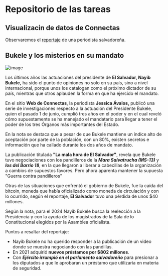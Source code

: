 # Repositorio de las tareas

## Visualizacin de datos de  Connectas

Observaremos el [reportaje](https://www.connectas.org/mala-hora-el-salvador/) de una periodista salvadoreña.

## Bukele y los misterios en su mandato ###

![image](https://user-images.githubusercontent.com/107199753/173470590-f1b55dde-8ff0-425b-9b28-edf6c58f5e5b.png)


Los últimos años las actuaciones del presidente de __El Salvador, Nayib Bukele,__ ha sido el punto de opiniones no solo en su país, sino a nivel internacional, porque unos los catalogan como el próximo dictador de su país, mientras que otros aplauden la forma en que ha ejercido el mandato.

En el sitio __Web de Connectas__, la periodista __Jessica Ávalos,__ publicó una serie de investigaciones respecto a la actuación del Presidente Bukele, quien el pasado 1 de junio, cumplió tres años en el poder y en el cual reveló cómo supuestamente se ha manejado el mandatario para llegar a tener el poder de los tres Órganos más importantes del Estado.

En la nota se destaca que a pesar de que Bukele mantiene un índice alto de aceptación por parte de la población, con un 80%, existen secretos e información que ha callado durante los dos años de mandato.

La publicación titulada __"La mala hora de El Salvador"__, revela que Bukele tuvo negociaciones con los pandilleros de la ***Mara Salvatrucha (MS-13)*** y ***los del Barrio 18***, en la que llegaron a liberar a cabecillas de la organización a cambios de supuestos favores. Pero ahora aparenta mantener la supuesta "Guerra contra pandilleros"

Otras de las situaciones que enfrentó el gobierno de Bukele, fue la caída del bitcoin, moneda que había oficializado como moneda de circulación y con lo ocurrido, según el reportaje, __El Salvador__ tuvo una pérdida de unos $40 millones.

Según la nota, para el 2024 Nayib Bukele busca la reelección a la Presidencia y con la ayuda de los magistrados de la Sala de lo Constitucional elegidos por la Asamblea oficialista.

Puntos a resaltar del reportaje:
- Nayib Bukele no ha querido responder a la publicación de un video donde se muestra negociando con las pandillas.
- En 2021 adquirió __nuevos préstamos por $802 millones__.
- Con ***Ejército irrumpió en el parlamento salvadoreño*** para presionar a los diputados a que le aprobaran un préstamo que utilizaría en materia de seguridad.


